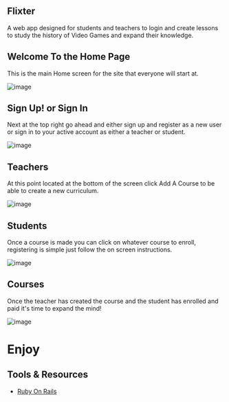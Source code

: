 ## Flixter
  A web app designed for students and teachers to login and create lessons to study the history of Video Games and expand their knowledge.

## Welcome To the Home Page
  This is the main Home screen for the site that everyone will start at.
  
![image](https://user-images.githubusercontent.com/54120060/81737203-bc4d1f00-9465-11ea-99c6-269f1290aff3.png)

## Sign Up! or Sign In
  Next at the top right go ahead and either sign up and register as a new user or sign in to your active account as either a teacher or student.
  
  ![image](https://user-images.githubusercontent.com/54120060/81737504-31b8ef80-9466-11ea-8bbd-f909ff537b51.png)
  
## Teachers
  At this point located at the bottom of the screen click Add A Course to be able to create a new curriculum.
  
  ![image](https://user-images.githubusercontent.com/54120060/81737625-60cf6100-9466-11ea-8c8e-20d23f7e6d58.png)
  
## Students
  Once a course is made you can click on whatever course to enroll, registering is simple just follow the on screen instructions.
  
  ![image](https://user-images.githubusercontent.com/54120060/81737735-91af9600-9466-11ea-9806-ce354e4481b3.png)
  
  ## Courses
  Once the teacher has created the course and the student has enrolled and paid it's time to expand the mind!
  
  ![image](https://user-images.githubusercontent.com/54120060/81737833-bc99ea00-9466-11ea-921a-51a33a77ad20.png)
  
  # Enjoy

## Tools & Resources
- [Ruby On Rails](https://rubyonrails.org/)
